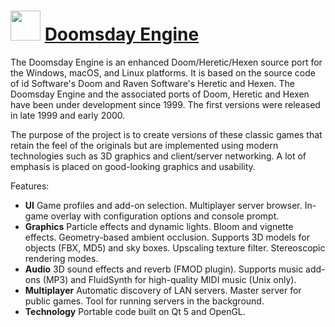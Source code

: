 ﻿# <img src="https://rawcdn.githack.com/Jarcho/chocolatey-packages/40b73610f57da84c9be21966f84936fd7e8edce2/doomsday/icon.png" width="48" height="48"> [Doomsday Engine](https://chocolatey.org/packages/doomsday)

The Doomsday Engine is an enhanced Doom/Heretic/Hexen source port for the Windows, macOS, and Linux platforms. It is based on the source code of id Software's Doom and Raven Software's Heretic and Hexen. The Doomsday Engine and the associated ports of Doom, Heretic and Hexen have been under development since 1999. The first versions were released in late 1999 and early 2000.

The purpose of the project is to create versions of these classic games that retain the feel of the originals but are implemented using modern technologies such as 3D graphics and client/server networking. A lot of emphasis is placed on good-looking graphics and usability.

Features:

- **UI** Game profiles and add-on selection. Multiplayer server browser. In-game overlay with configuration options and console prompt.
- **Graphics** Particle effects and dynamic lights. Bloom and vignette effects. Geometry-based ambient occlusion. Supports 3D models for objects (FBX, MD5) and sky boxes. Upscaling texture filter. Stereoscopic rendering modes.
- **Audio** 3D sound effects and reverb (FMOD plugin). Supports music add-ons (MP3) and FluidSynth for high-quality MIDI music (Unix only).
- **Multiplayer** Automatic discovery of LAN servers. Master server for public games. Tool for running servers in the background.
- **Technology** Portable code built on Qt 5 and OpenGL.
